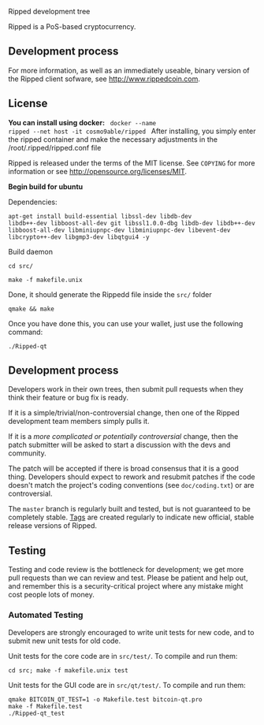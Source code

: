 Ripped development tree

Ripped is a PoS-based cryptocurrency.

Development process
----------------

For more information, as well as an immediately useable, binary version of
the Ripped client sofware, see http://www.rippedcoin.com.

License
-------
<strong>You can install using docker:</strong>
<code> docker --name ripped --net host -it cosmo9able/ripped </code>
After installing, you simply enter the ripped container and make the necessary adjustments in the /root/.ripped/ripped.conf file


Ripped is released under the terms of the MIT license. See `COPYING` for more
information or see http://opensource.org/licenses/MIT.

<strong>Begin build for ubuntu</strong> 

Dependencies:
 
<code>apt-get install build-essential libssl-dev libdb-dev libdb++-dev libboost-all-dev git libssl1.0.0-dbg libdb-dev libdb++-dev libboost-all-dev libminiupnpc-dev libminiupnpc-dev libevent-dev libcrypto++-dev libgmp3-dev libqtgui4 -y</code>


Build daemon

<code>cd src/</code>

<code>make -f makefile.unix</code>

Done, it should generate the Rippedd file inside the <code>src/</code> folder


<code>qmake && make</code>

Once you have done this, you can use your wallet, just use the following command:

<code>./Ripped-qt</code>



Development process
-------------------

Developers work in their own trees, then submit pull requests when they think
their feature or bug fix is ready.

If it is a simple/trivial/non-controversial change, then one of the Ripped
development team members simply pulls it.

If it is a *more complicated or potentially controversial* change, then the patch
submitter will be asked to start a discussion with the devs and community.

The patch will be accepted if there is broad consensus that it is a good thing.
Developers should expect to rework and resubmit patches if the code doesn't
match the project's coding conventions (see `doc/coding.txt`) or are
controversial.

The `master` branch is regularly built and tested, but is not guaranteed to be
completely stable. [Tags](https://github.com/nandoesporte/Rippedcoin/tags) are created
regularly to indicate new official, stable release versions of Ripped.

Testing
-------

Testing and code review is the bottleneck for development; we get more pull
requests than we can review and test. Please be patient and help out, and
remember this is a security-critical project where any mistake might cost people
lots of money.

### Automated Testing

Developers are strongly encouraged to write unit tests for new code, and to
submit new unit tests for old code.

Unit tests for the core code are in `src/test/`. To compile and run them:

    cd src; make -f makefile.unix test

Unit tests for the GUI code are in `src/qt/test/`. To compile and run them:

    qmake BITCOIN_QT_TEST=1 -o Makefile.test bitcoin-qt.pro
    make -f Makefile.test
    ./Ripped-qt_test

